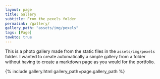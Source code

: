 ```yaml
---
layout: page
title: Gallery
subtitle: From the pexels folder
permalink: /gallery/
gallery_path: "assets/img/pexels"
tags: [Page]
tawkto: true
---
```


This is a photo gallery made from the static files in the `assets/img/pexels` folder. 
I wanted to create automatically a simple gallery from a folder without having to create a markdown page as you would for the portfolio.


{% include gallery.html gallery_path=page.gallery_path %}
